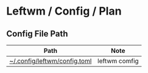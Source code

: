 
# Leftwm / Config / Plan


## Config File Path

| Path | Note |
| --- | --- |
| [~/.config/leftwm/config.toml](https://github.com/samwhelp/note-about-leftwm/blob/gh-pages/_demo/config/leftwm-config/plan/config/leftwm/config.toml) | leftwm comfig |

